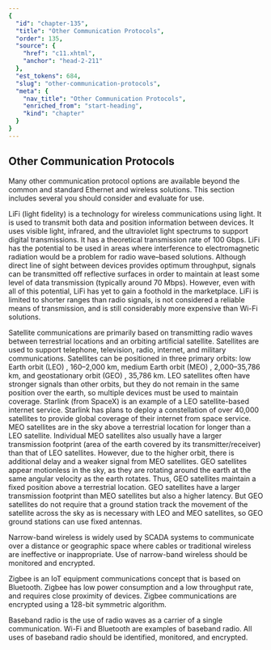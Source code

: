 ```yaml
---
{
  "id": "chapter-135",
  "title": "Other Communication Protocols",
  "order": 135,
  "source": {
    "href": "c11.xhtml",
    "anchor": "head-2-211"
  },
  "est_tokens": 684,
  "slug": "other-communication-protocols",
  "meta": {
    "nav_title": "Other Communication Protocols",
    "enriched_from": "start-heading",
    "kind": "chapter"
  }
}
---
```

## Other Communication Protocols

Many other communication protocol options are available beyond the common and standard Ethernet and wireless solutions. This section includes several you should consider and evaluate for use.

LiFi (light fidelity) is a technology for wireless communications using light. It is used to transmit both data and position information between devices. It uses visible light, infrared, and the ultraviolet light spectrums to support digital transmissions. It has a theoretical transmission rate of 100 Gbps. LiFi has the potential to be used in areas where interference to electromagnetic radiation would be a problem for radio wave–based solutions. Although direct line of sight between devices provides optimum throughput, signals can be transmitted off reflective surfaces in order to maintain at least some level of data transmission (typically around 70 Mbps). However, even with all of this potential, LiFi has yet to gain a foothold in the marketplace. LiFi is limited to shorter ranges than radio signals, is not considered a reliable means of transmission, and is still considerably more expensive than Wi-Fi solutions.

Satellite communications are primarily based on transmitting radio waves between terrestrial locations and an orbiting artificial satellite. Satellites are used to support telephone, television, radio, internet, and military communications. Satellites can be positioned in three primary orbits: low Earth orbit (LEO) , 160–2,000 km, medium Earth orbit (MEO) , 2,000–35,786 km, and geostationary orbit (GEO) , 35,786 km. LEO satellites often have stronger signals than other orbits, but they do not remain in the same position over the earth, so multiple devices must be used to maintain coverage. Starlink (from SpaceX) is an example of a LEO satellite-based internet service. Starlink has plans to deploy a constellation of over 40,000 satellites to provide global coverage of their internet from space service. MEO satellites are in the sky above a terrestrial location for longer than a LEO satellite. Individual MEO satellites also usually have a larger transmission footprint (area of the earth covered by its transmitter/receiver) than that of LEO satellites. However, due to the higher orbit, there is additional delay and a weaker signal from MEO satellites. GEO satellites appear motionless in the sky, as they are rotating around the earth at the same angular velocity as the earth rotates. Thus, GEO satellites maintain a fixed position above a terrestrial location. GEO satellites have a larger transmission footprint than MEO satellites but also a higher latency. But GEO satellites do not require that a ground station track the movement of the satellite across the sky as is necessary with LEO and MEO satellites, so GEO ground stations can use fixed antennas.

Narrow-band wireless is widely used by SCADA systems to communicate over a distance or geographic space where cables or traditional wireless are ineffective or inappropriate. Use of narrow-band wireless should be monitored and encrypted.

Zigbee is an IoT equipment communications concept that is based on Bluetooth. Zigbee has low power consumption and a low throughput rate, and requires close proximity of devices. Zigbee communications are encrypted using a 128-bit symmetric algorithm.

Baseband radio is the use of radio waves as a carrier of a single communication. Wi-Fi and Bluetooth are examples of baseband radio. All uses of baseband radio should be identified, monitored, and encrypted.
